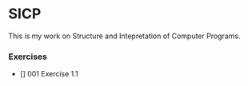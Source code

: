 SICP
====

This is my work on Structure and Intepretation of Computer Programs.

### Exercises

- [] 001 Exercise 1.1